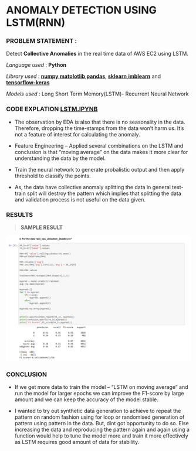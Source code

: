# ANOMALY DETECTION USING LSTM(RNN)


### PROBLEM STATEMENT : 
Detect **Collective Anomalies** in the real time data of AWS EC2 using LSTM.

_Language used_ : **Python**

_Library used_ : **[numpy](https://numpy.org/)**,**[matplotlib](https://matplotlib.org/)**,**[pandas](https://pandas.pydata.org/)**,
**[sklearn](https://scikit-learn.org/)**,**[imblearn](https://imbalanced-learn.readthedocs.io/en/stable/api.html)**
and **[tensorflow-keras](https://www.tensorflow.org/guide/keras)**

_Models used_ : Long Short Term Memory(LSTM)- Recurrent Neural Network


### CODE EXPLATION [LSTM.IPYNB](https://github.com/smitz94/Projects/blob/master/Anomaly%20Detection%20using%20LSTM(RNN)/LSTM.ipynb)
* The observation by EDA is also that there is no seasonality in the data. Therefore, dropping
the time-stamps from the data won’t harm us. It’s not a feature of interest for calculating
the anomaly.

* Feature Engineering – Applied several combinations on the LSTM and conclusion is that
“moving average” on the data makes it more clear for understanding the data by the model.

* Train the neural network to generate probalistic output and then apply threshold to classify the points.

* As, the data have collective anomaly splitting the data in general test-train split will destroy
the pattern which implies that splitting the data and validation process is not useful on the
data given.

### RESULTS

> **SAMPLE RESULT**

![](https://github.com/smitz94/Projects/blob/master/Anomaly%20Detection%20using%20LSTM(RNN)/sample_result.png)

### CONCLUSION

* If we get more data to train the model – “LSTM on moving average” and run the model for
larger epochs we can improve the F1-score by large amount and we can keep the accuracy
of the model stable.

* I wanted to try out synthetic data generation to achieve to repeat the pattern on random fashion
using for loop or randomised generation of pattern using pattern in the data. But, dint got
opportunity to do so. Else increasing the data and reproducing the pattern again and again using a
function would help to tune the model more and train it more effectively as LSTM requires good
amount of data for stability.
